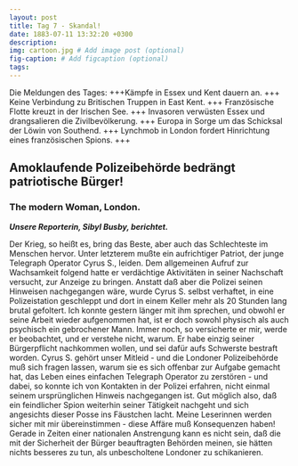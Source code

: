 ```yaml
---
layout: post
title: Tag 7 - Skandal!
date: 1883-07-11 13:32:20 +0300
description: 
img: cartoon.jpg # Add image post (optional)
fig-caption: # Add figcaption (optional)
tags: 
---
```

Die Meldungen des Tages: +++Kämpfe in Essex und Kent dauern an. +++ Keine Verbindung zu Britischen Truppen in East Kent. +++ Französische Flotte kreuzt in der Irischen See. +++ Invasoren verwüsten Essex und drangsalieren die Zivilbevölkerung. +++ Europa in Sorge um das Schicksal der Löwin von Southend. +++ Lynchmob in London fordert Hinrichtung eines französischen Spions. +++

## Amoklaufende Polizeibehörde bedrängt patriotische Bürger! 

### The modern Woman, London.

***Unsere Reporterin, Sibyl Busby, berichtet.***

Der Krieg, so heißt es, bring das Beste, aber auch das Schlechteste im Menschen hervor. Unter letzterem mußte ein aufrichtiger Patriot, der junge Telegraph Operator Cyrus S., leiden. Dem allgemeinen Aufruf zur Wachsamkeit folgend hatte er verdächtige Aktivitäten in seiner Nachschaft versucht, zur Anzeige zu bringen. Anstatt daß aber die Polizei seinen Hinweisen nachgegangen wäre, wurde Cyrus S. selbst verhaftet, in eine Polizeistation geschleppt und dort in einem Keller mehr als 20 Stunden lang brutal gefoltert. Ich konnte gestern länger mit ihm sprechen, und obwohl er seine Arbeit wieder aufgenommen hat, ist er doch sowohl physisch als auch psychisch ein gebrochener Mann. Immer noch, so versicherte er mir, werde er beobachtet, und er verstehe nicht, warum. Er habe einzig seiner Bürgerpflicht nachkommen wollen, und sei dafür aufs Schwerste bestraft worden. Cyrus S. gehört unser Mitleid - und die Londoner Polizeibehörde muß sich fragen lassen, warum sie es sich offenbar zur Aufgabe gemacht hat, das Leben eines einfachen Telegraph Operator zu zerstören - und dabei, so konnte ich von Kontakten in der Polizei erfahren, nicht einmal seinem ursprünglichen Hinweis nachgegangen ist. Gut möglich also, daß ein feindlicher Spion weiterhin seiner Tätigkeit nachgeht und sich angesichts dieser Posse ins Fäustchen lacht. Meine Leserinnen werden sicher mit mir übereinstimmen - diese Affäre muß Konsequenzen haben! Gerade in Zeiten einer nationalen Anstrengung kann es nicht sein, daß die mit der Sicherheit der Bürger beauftragten Behörden meinen, sie hätten nichts besseres zu tun, als unbescholtene Londoner zu schikanieren.

